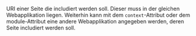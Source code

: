 URI einer Seite die includiert werden soll. Dieser muss in der gleichen Webapplikation liegen. Weiterhin kann mit dem `context`-Attribut oder dem module-Attribut eine andere Webapplikation angegeben werden, deren Seite includiert werden soll.
